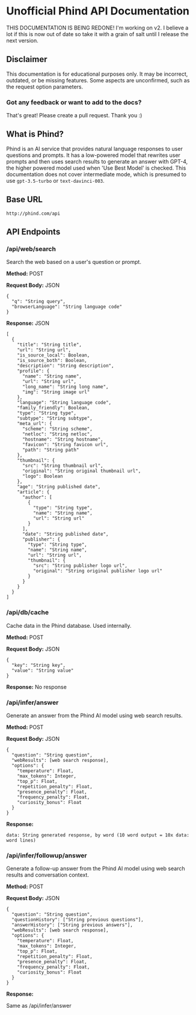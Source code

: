 # Unofficial Phind API Documentation
THIS DOCUMENTATION IS BEING REDONE! I'm working on v2. I believe a lot if this is now out of date so take it with a grain of salt until I release the next version.

## Disclaimer

This documentation is for educational purposes only. It may be incorrect, outdated, or be missing features. Some aspects are unconfirmed, such as the request option parameters.

### Got any feedback or want to add to the docs?
That's great! Please create a pull request. Thank you :)

## What is Phind?

Phind is an AI service that provides natural language responses to user questions and prompts. It has a low-powered model that rewrites user prompts and then uses search results to generate an answer with GPT-4, the higher powered model used when 'Use Best Model' is checked. This documentation does not cover intermediate mode, which is presumed to use `gpt-3.5-turbo` or `text-davinci-003`.

## Base URL

```
http://phind.com/api
```

## API Endpoints

### /api/web/search

Search the web based on a user's question or prompt.

**Method:** POST

**Request Body:** JSON

```
{
  "q": "String query",
  "browserLanguage": "String language code"
}
```

**Response:** JSON

```
[
  {
    "title": "String title",
    "url": "String url",
    "is_source_local": Boolean,
    "is_source_both": Boolean,
    "description": "String description",
    "profile": {
      "name": "String name",
      "url": "String url",
      "long_name": "String long name",
      "img": "String image url"
    },
    "language": "String language code",
    "family_friendly": Boolean,
    "type": "String type",
    "subtype": "String subtype",
    "meta_url": {
      "scheme": "String scheme",
      "netloc": "String netloc",
      "hostname": "String hostname",
      "favicon": "String favicon url",
      "path": "String path"
    },
    "thumbnail": {
      "src": "String thumbnail url",
      "original": "String original thumbnail url",
      "logo": Boolean
    },
    "age": "String published date",
    "article": {
      "author": [
        {
          "type": "String type",
          "name": "String name",
          "url": "String url"
        }
      ],
      "date": "String published date",
      "publisher": {
        "type": "String type",
        "name": "String name",
        "url": "String url",
        "thumbnail": {
          "src": "String publisher logo url",
          "original": "String original publisher logo url"
        }
      }
    }
  }
]
```

### /api/db/cache

Cache data in the Phind database. Used internally.

**Method:** POST

**Request Body:** JSON

```
{
  "key": "String key",
  "value": "String value"
}
```

**Response:** No response

### /api/infer/answer

Generate an answer from the Phind AI model using web search results.

**Method:** POST

**Request Body:** JSON

```
{
  "question": "String question",
  "webResults": [web search response],
  "options": {
    "temperature": Float,
    "max_tokens": Integer,
    "top_p": Float,
    "repetition_penalty": Float,
    "presence_penalty": Float,
    "frequency_penalty": Float,
    "curiosity_bonus": Float
  }
}
```

**Response:**

```
data: String generated response, by word (10 word output = 10x data: word lines)
```

### /api/infer/followup/answer

Generate a follow-up answer from the Phind AI model using web search results and conversation context.

**Method:** POST

**Request Body:** JSON

```
{
  "question": "String question",
  "questionHistory": ["String previous questions"],
  "answerHistory": ["String previous answers"],
  "webResults": [web search response],
  "options": {
    "temperature": Float,
    "max_tokens": Integer,
    "top_p": Float,
    "repetition_penalty": Float,
    "presence_penalty": Float,
    "frequency_penalty": Float,
    "curiosity_bonus": Float
  }
}
```

**Response:**

Same as /api/infer/answer
